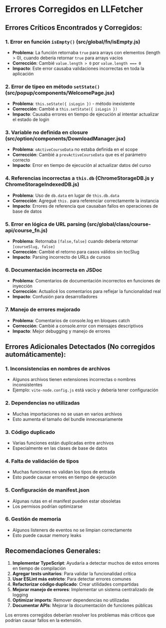 # Errores Corregidos en LLFetcher

## Errores Críticos Encontrados y Corregidos:

### 1. **Error en función `isEmpty()` (src/global/fn/isEmpty.js)**
- **Problema**: La función retornaba `true` para arrays con elementos (length > 0), cuando debería retornar `true` para arrays vacíos
- **Corrección**: Cambié `value.length > 0` por `value.length === 0`
- **Impacto**: Este error causaba validaciones incorrectas en toda la aplicación

### 2. **Error de tipeo en método `setState()` (src/popup/components/WelcomePage.jsx)**
- **Problema**: `this.seState({ isLogin })` - método inexistente
- **Corrección**: Cambié a `this.setState({ isLogin })`
- **Impacto**: Causaba errores en tiempo de ejecución al intentar actualizar el estado de login

### 3. **Variable no definida en closure (src/option/components/DownloadManager.jsx)**
- **Problema**: `oActiveCourseData` no estaba definida en el scope
- **Corrección**: Cambié a `prevActiveCourseData` que es el parámetro correcto
- **Impacto**: Error en tiempo de ejecución al actualizar datos del curso

### 4. **Referencias incorrectas a `this.db` (ChromeStorageDB.js y ChromeStorageIndexedDB.js)**
- **Problema**: Uso de `db.data` en lugar de `this.db.data`
- **Corrección**: Agregué `this.` para referenciar correctamente la instancia
- **Impacto**: Errores de referencia que causaban fallos en operaciones de base de datos

### 5. **Error en lógica de URL parsing (src/global/class/course-api/course_fn.js)**
- **Problema**: Retornaba `[false,false]` cuando debería retornar `[courseSlug, false]`
- **Corrección**: Cambié el retorno para casos válidos sin tocSlug
- **Impacto**: Parsing incorrecto de URLs de cursos

### 6. **Documentación incorrecta en JSDoc**
- **Problema**: Comentarios de documentación incorrectos en funciones de inyección
- **Corrección**: Actualicé los comentarios para reflejar la funcionalidad real
- **Impacto**: Confusión para desarrolladores

### 7. **Manejo de errores mejorado**
- **Problema**: Comentarios de console.log en bloques catch
- **Corrección**: Cambié a console.error con mensajes descriptivos
- **Impacto**: Mejor debugging y manejo de errores

## Errores Adicionales Detectados (No corregidos automáticamente):

### 1. **Inconsistencias en nombres de archivos**
- Algunos archivos tienen extensiones incorrectas o nombres inconsistentes
- Ejemplo: `vite-node.config.js` está vacío y debería tener configuración

### 2. **Dependencias no utilizadas**
- Muchas importaciones no se usan en varios archivos
- Esto aumenta el tamaño del bundle innecesariamente

### 3. **Código duplicado**
- Varias funciones están duplicadas entre archivos
- Especialmente en las clases de base de datos

### 4. **Falta de validación de tipos**
- Muchas funciones no validan los tipos de entrada
- Esto puede causar errores en tiempo de ejecución

### 5. **Configuración de manifest.json**
- Algunas rutas en el manifest pueden estar obsoletas
- Los permisos podrían optimizarse

### 6. **Gestión de memoria**
- Algunos listeners de eventos no se limpian correctamente
- Esto puede causar memory leaks

## Recomendaciones Generales:

1. **Implementar TypeScript**: Ayudaría a detectar muchos de estos errores en tiempo de compilación
2. **Agregar tests unitarios**: Para validar la funcionalidad crítica
3. **Usar ESLint más estricto**: Para detectar errores comunes
4. **Refactorizar código duplicado**: Crear utilidades compartidas
5. **Mejorar manejo de errores**: Implementar un sistema centralizado de logging
6. **Optimizar imports**: Remover dependencias no utilizadas
7. **Documentar APIs**: Mejorar la documentación de funciones públicas

Los errores corregidos deberían resolver los problemas más críticos que podrían causar fallos en la extensión.